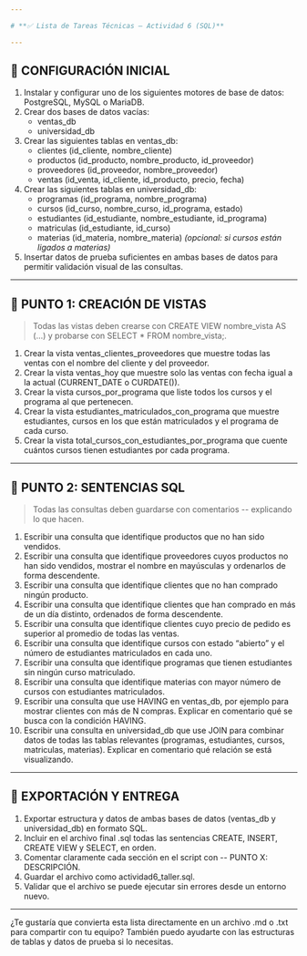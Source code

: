 ```yaml
---

# **✅ Lista de Tareas Técnicas — Actividad 6 (SQL)**

---
```


## **🔧 CONFIGURACIÓN INICIAL**

1. Instalar y configurar uno de los siguientes motores de base de datos: PostgreSQL, MySQL o MariaDB.
2. Crear dos bases de datos vacías:
    - ventas_db
    - universidad_db
3. Crear las siguientes tablas en ventas_db:
    - clientes (id_cliente, nombre_cliente)
    - productos (id_producto, nombre_producto, id_proveedor)
    - proveedores (id_proveedor, nombre_proveedor)
    - ventas (id_venta, id_cliente, id_producto, precio, fecha)
4. Crear las siguientes tablas en universidad_db:
    - programas (id_programa, nombre_programa)
    - cursos (id_curso, nombre_curso, id_programa, estado)
    - estudiantes (id_estudiante, nombre_estudiante, id_programa)
    - matriculas (id_estudiante, id_curso)
    - materias (id_materia, nombre_materia) *(opcional: si cursos están ligados a materias)*
5. Insertar datos de prueba suficientes en ambas bases de datos para permitir validación visual de las consultas.

---

## **📌 PUNTO 1: CREACIÓN DE VISTAS**

> Todas las vistas deben crearse con CREATE VIEW nombre_vista AS (...) y probarse con SELECT * FROM nombre_vista;.
> 
1. Crear la vista ventas_clientes_proveedores que muestre todas las ventas con el nombre del cliente y del proveedor.
2. Crear la vista ventas_hoy que muestre solo las ventas con fecha igual a la actual (CURRENT_DATE o CURDATE()).
3. Crear la vista cursos_por_programa que liste todos los cursos y el programa al que pertenecen.
4. Crear la vista estudiantes_matriculados_con_programa que muestre estudiantes, cursos en los que están matriculados y el programa de cada curso.
5. Crear la vista total_cursos_con_estudiantes_por_programa que cuente cuántos cursos tienen estudiantes por cada programa.

---

## **📌 PUNTO 2: SENTENCIAS SQL**

> Todas las consultas deben guardarse con comentarios -- explicando lo que hacen.
> 
1. Escribir una consulta que identifique productos que no han sido vendidos.
2. Escribir una consulta que identifique proveedores cuyos productos no han sido vendidos, mostrar el nombre en mayúsculas y ordenarlos de forma descendente.
3. Escribir una consulta que identifique clientes que no han comprado ningún producto.
4. Escribir una consulta que identifique clientes que han comprado en más de un día distinto, ordenados de forma descendente.
5. Escribir una consulta que identifique clientes cuyo precio de pedido es superior al promedio de todas las ventas.
6. Escribir una consulta que identifique cursos con estado “abierto” y el número de estudiantes matriculados en cada uno.
7. Escribir una consulta que identifique programas que tienen estudiantes sin ningún curso matriculado.
8. Escribir una consulta que identifique materias con mayor número de cursos con estudiantes matriculados.
9. Escribir una consulta que use HAVING en ventas_db, por ejemplo para mostrar clientes con más de N compras. Explicar en comentario qué se busca con la condición HAVING.
10. Escribir una consulta en universidad_db que use JOIN para combinar datos de todas las tablas relevantes (programas, estudiantes, cursos, matriculas, materias). Explicar en comentario qué relación se está visualizando.

---

## **💾 EXPORTACIÓN Y ENTREGA**

1. Exportar estructura y datos de ambas bases de datos (ventas_db y universidad_db) en formato SQL.
2. Incluir en el archivo final .sql todas las sentencias CREATE, INSERT, CREATE VIEW y SELECT, en orden.
3. Comentar claramente cada sección en el script con -- PUNTO X: DESCRIPCIÓN.
4. Guardar el archivo como actividad6_taller.sql.
5. Validar que el archivo se puede ejecutar sin errores desde un entorno nuevo.

---

¿Te gustaría que convierta esta lista directamente en un archivo .md o .txt para compartir con tu equipo? También puedo ayudarte con las estructuras de tablas y datos de prueba si lo necesitas.